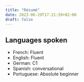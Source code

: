 ```yaml
---
title: "Résumé"
date: 2023-06-29T17:21:59+02:00
draft: false
---
```


## Languages spoken
* French: Fluent
* English: Fluent
* German: C1
* Spanish: conversational
* Portuguese: Absolute beginner